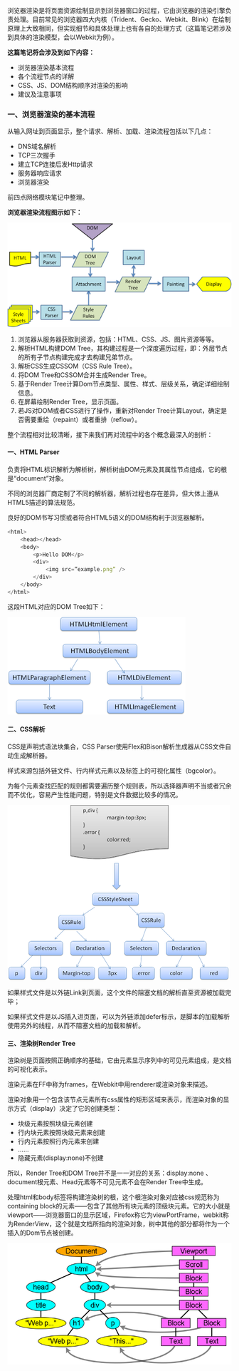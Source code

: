 浏览器渲染是将页面资源绘制显示到浏览器窗口的过程，它由浏览器的渲染引擎负责处理。目前常见的浏览器四大内核（Trident、Gecko、Webkit、Blink）在绘制原理上大致相同，但实现细节和具体处理上也有各自的处理方式（这篇笔记若涉及到具体的渲染模型，会以Webkit为例）。

**这篇笔记将会涉及到如下内容：**

* 浏览器渲染基本流程
* 各个流程节点的详解
* CSS、JS、DOM结构顺序对渲染的影响
* 建议及注意事项

### 一、浏览器渲染的基本流程

从输入网址到页面显示，整个请求、解析、加载、渲染流程包括以下几点：

* DNS域名解析
* TCP三次握手
* 建立TCP连接后发Http请求
* 服务器响应请求
* 浏览器渲染

前四点网络模块笔记中整理。

**浏览器渲染流程图示如下：**

![](/assets/render.png)

1. 浏览器从服务器获取到资源，包括：HTML、CSS、JS、图片资源等等。
2. 解析HTML构建DOM Tree，其构建过程是一个深度遍历过程，即：外层节点的所有子节点构建完成才去构建兄弟节点。
3. 解析CSS生成CSSOM（CSS Rule Tree）。
4. 将DOM Tree和CSSOM合并生成Render Tree。
5. 基于Render Tree计算Dom节点类型、属性、样式、层级关系，确定详细绘制信息。
6. 在屏幕绘制Render Tree，显示页面。
7. 若JS对DOM或者CSS进行了操作，重新对Render Tree计算Layout，确定是否需要重绘（repaint）或者重排（reflow）。

整个流程相对比较清晰，接下来我们再对流程中的各个概念最深入的剖析：

#### 一、HTML Parser

负责将HTML标识解析为解析树，解析树由DOM元素及其属性节点组成，它的根是“document”对象。

不同的浏览器厂商定制了不同的解析器，解析过程也存在差异，但大体上遵从HTML5描述的算法规范。

良好的DOM书写习惯或者符合HTML5语义的DOM结构利于浏览器解析。

```js
<html>
    <head></head>
    <body>
        <p>Hello DOM</p>
        <div>
            <img src=”example.png” />
        </div>
    </body>
</html>
```

这段HTML对应的DOM Tree如下：

![](/assets/render1.png)

#### 二、CSS解析

CSS是声明式语法块集合，CSS Parser使用Flex和Bison解析生成器从CSS文件自动生成解析器。

样式来源包括外链文件、行内样式元素以及标签上的可视化属性（bgcolor）。

为每个元素查找匹配的规则都需要遍历整个规则表，所以选择器声明不当或者冗余而不优化，容易产生性能问题，特别是文件数据比较多的情况。

![](/assets/render2.png)

如果样式文件是以外链Link到页面，这个文件的阻塞文档的解析直至资源被加载完毕；

如果样式文件是以JS插入进页面，可以为外链添加defer标示，是脚本的加载解析使用另外的线程，从而不阻塞文档的加载和解析。

#### 三、渲染树Render Tree

渲染树是页面按照正确顺序的基础，它由元素显示序列中的可见元素组成，是文档的可视化表示。

渲染元素在FF中称为frames，在Webkit中用renderer或渲染对象来描述。

渲染对象用一个包含该节点元素所有css属性的矩形区域来表示，而渲染对象的显示方式（display）决定了它的创建类型：

* 块级元素按照块级元素创建
* 行内块元素按照块级元素来创建
* 行内元素按照行内元素来创建
* ......
* 隐藏元素\(display:none\)不创建

所以，Render Tree和DOM Tree并不是一一对应的关系：display:none 、document根元素、Head元素等不可见元素不会在Render Tree中生成。

处理html和body标签将构建渲染树的根，这个根渲染对象对应被css规范称为containing block的元素——包含了其他所有块元素的顶级块元素。它的大小就是viewport——浏览器窗口的显示区域，Firefox称它为viewPortFrame，webkit称为RenderView，这个就是文档所指向的渲染对象，树中其他的部分都将作为一个插入的Dom节点被创建。

![](/assets/render3.png)

